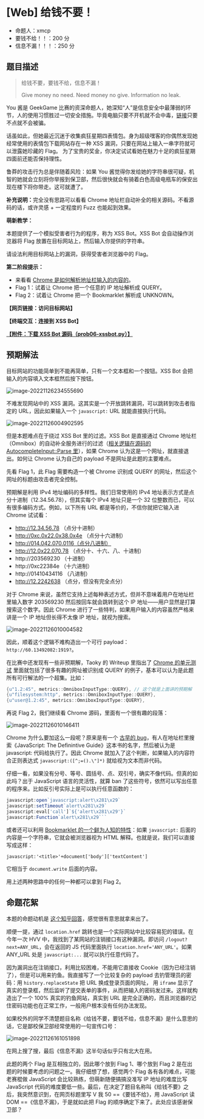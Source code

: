 # [Web] 给钱不要！

- 命题人：xmcp
- 要钱不给！！：200 分
- 信息不漏！！！：250 分

## 题目描述

<blockquote>
<p>给钱不要，要钱不给，信息不漏！</p>
<p>Give money no need. Need money no give. Information no leak.</p>
</blockquote>
<p>You 酱是 GeekGame 比赛的资深命题人，她深知“人”是信息安全中最薄弱的环节，人的使用习惯胜过一切安全措施。毕竟电脑只要不开机就不会中毒，<a target="_blank" rel="noopener noreferrer" href="https://www.bilibili.com/video/BV1GJ411x7h7/">链接</a>只要不点就不会被骗。</p>
<p>话虽如此，但她最近沉迷于收集疯狂星期四表情包。身为超级嘿客的你偶然发现她经常使用的表情包下载网站存在一种 XSS 漏洞，只要在网站上输入一串字符就可以泄露她珍藏的 Flag。
为了宝贵的奖金，你决定试试看她在魅力十足的疯狂星期四面前还能否保持理性。</p>
<p>鲁莽的攻击行为总是伴随着风险：如果 You 酱觉得你发给她的字符串很可疑，机智的她就会立刻将你举报到保卫部，然后很快就会有骑着白色高级电瓶车的保安出现在楼下将你带走。这可就遭了。</p>
<p><strong>补充说明：</strong>完全没有思路可以看看 Chrome 地址栏自动补全的相关源码。不看源码的话，或许灵感 + 一定程度的 Fuzz 也能起到效果。</p>
<div class="well">
<p><strong>萌新教学：</strong></p>
<p>本题提供了一个模拟受害者行为的程序，称为 XSS Bot。XSS Bot 会自动操作浏览器将 Flag 放置在目标网站上，然后输入你提供的字符串。</p>
<p>请设法利用目标网站上的漏洞，获得受害者浏览器中的 Flag。</p>
</div>
<div class="well">
<p><strong>第二阶段提示：</strong></p>
<ul>
<li>来看看 <a target="_blank" rel="noopener noreferrer" href="https://chromium.googlesource.com/chromium/src/+/refs/tags/106.0.5249.163/components/omnibox/browser/autocomplete_input.cc#235">Chrome 是如何解析地址栏输入的内容的</a>。</li>
<li>Flag 1：试着让 Chrome 把一个任意的 IP 地址解析成 QUERY。</li>
<li>Flag 2：试着让 Chrome 把一个 Bookmarklet 解析成 UNKNOWN。</li>
</ul>
</div>

**【网页链接：访问目标网站】**

**【终端交互：连接到 XSS Bot】**

**[【附件：下载 XSS Bot 源码（prob06-xssbot.py）】](attachment/prob06-xssbot.py)**

## 预期解法

目标网站的功能简单到不能再简单，只有一个文本框和一个按钮。XSS Bot 会把输入的内容填入文本框然后按下按钮。

![image-20221126234555690](assets/image-20221126234555690.png)

不难发现网站中的 XSS 漏洞。这其实是一个开放跳转漏洞，可以跳转到攻击者指定的 URL，因此如果输入一个 `javascript:` URL 就能直接执行代码。

![image-20221126004902595](assets/image-20221126004902595.png)

但是本题难点在于绕过 XSS Bot 里的过滤。XSS Bot 是直接通过 Chrome 地址栏（Omnibox）的自动补全服务进行的过滤（[相关逻辑在源码的 AutocompleteInput::Parse 里](https://chromium.googlesource.com/chromium/src/+/refs/tags/106.0.5249.163/components/omnibox/browser/autocomplete_input.cc#501)），如果 Chrome 认为这是一个网址，就直接退出。如何让 Chrome 认为自己的 payload 不是网址是此题的主要难点。

先看 Flag 1，此 Flag 需要构造一个被 Chrome 识别成 QUERY 的网址，然后这个网址的标题由攻击者完全控制。

预期解是利用 IPv4 地址编码的多样性。我们日常使用的 IPv4 地址表示方式是点分十进制（12.34.56.78），但其实每个 IPv4 地址只是一个 32 位整数而已，可以有很多编码方式。例如，以下所有 URL 都是等价的，不信你就把它输入进 Chrome 试试看：

- http://12.34.56.78 （点分十进制）
- http://0xc.0x22.0x38.0x4e （点分十六进制）
- http://014.042.070.0116（点分八进制）
- http://12.0x22.070.78 （点分十、十六、八、十进制）
- http://203569230 （十进制）
- http://0xc22384e （十六进制）
- http://01410434116 （八进制）
- http://12.2242638 （点分，但没有完全点分）

对于 Chrome 来说，虽然它支持上述每种表述方式，但并不意味着用户在地址栏里输入数字 203569230 然后按回车就会跳转到这个 IP 地址——用户显然是打算搜索这个数字。因此 Chrome 进行了一些特判，如果用户输入的内容虽然严格来讲是一个 IP 地址但长得不太像 IP 地址，就视为搜索。

![image-20221126010004582](assets/image-20221126010004582.png)

因此，顺着这个逻辑不难构造出一个可行 payload：`http://60.13492082:1919?`。

在比赛中还发现有一些非预期解，Taoky 的 Writeup 里指出了 [Chrome 的单元测试](https://github.com/chromium/chromium/blob/main/components/omnibox/browser/autocomplete_input_unittest.cc) 里面就包括了很多有趣的网址被识别成 QUERY 的例子，基本可以认为是此题所有可行解法的一个超集。比如：

```c++
{u"1.2:45", metrics::OmniboxInputType::QUERY}, // 这个就是上面讲的预期解
{u"filesystem:http", metrics::OmniboxInputType::QUERY},
{u"user@1.2:45", metrics::OmniboxInputType::QUERY},
```

再说 Flag 2，我们继续看 Chrome 源码，里面有一个很有趣的段落：

![image-20221126010146411](assets/image-20221126010146411.png)

Chrome 为什么要加这么一段呢？原来是有一个 [古早的 bug](https://bugs.chromium.org/p/chromium/issues/detail?id=31661)，有人在地址栏里搜索《JavaScript: The Definintive Guide》这本书的名字，然后被认为是 javascript: 代码给执行了。因此 Chrome 就加入了这个判断，如果输入的内容符合正则表达式 `javascript:([^;=().\"]*)` 就给视为文本而非代码。

仔细一看，如果没有分号、等号、圆括号、点、双引号，确实不像代码。但真的如此吗？出于 JavaScript 语言的灵活性，就算 ban 了这些符号，依然可以写出任意的程序来。比如反引号实际上是可以执行任意函数的：

```javascript
javascript:open`javascript:alert\x281\x29`
javascript:setTimeout`alert\x281\x29`
javascript:eval['call']`${'alert\x281\x29'}`
javascript:Function`alert\x281\x29```
```

或者还可以利用 [Bookmarklet 的一个鲜为人知的特性](https://en.wikipedia.org/wiki/Bookmarklet)：如果 `javascript:` 后面的内容是一个字符串，它就会被浏览器视为 HTML 解释。也就是说，我们可以直接写成这样：

`javascript:'<title>'+document['body']['textContent']`

它相当于 `document.write` 后面的内容。

用上述两种思路中的任何一种都可以拿到 Flag 2。

## 命题花絮

本题的命题动机是 [这个知乎回答](https://www.zhihu.com/question/560616439/answer/2722866208)，感觉很有意思就拿来出了。

顺便一提，通过 `location.href` 跳转也是一个实际网站中比较容易犯的错误。在今年一次 HVV 中，我找到了某网站的注销接口有这种漏洞。即访问 `/logout?next=ANY_URL`，会在返回的 JS 代码里面执行 `location.href='ANY_URL'`。如果 ANY_URL 处是 `javascript:...` 就可以执行任意代码了。

因为漏洞出在注销接口，利用比较困难，不能用它直接收 Cookie（因为已经注销了），但是可以用来钓鱼。我直接写了一个比较复杂的 payload 去钓管理员的密码：用 `history.replaceState` 把 URL 换成登录页面的网址， 用 `iframe` 显示了真实的登录框，然后监听了提交表单的事件，从而把输入的密码发过来。这样就构造出了一个 100% 真实的钓鱼网站，真实到 URL 是完全正确的，而且浏览器的记住密码功能也在正常工作，一般用户根本没有任何办法发现。

如果校外的同学不清楚题目名称《给钱不要，要钱不给，信息不漏》是什么意思的话，它是鄙校保卫部经常使用的一句宣传口号：

![image-20221126161051898](assets/image-20221126161051898.jpg)

在网上搜了搜，最后《信息不漏》这半句话似乎只有北大在用。

此题的两个 Flag 是互相独立的，因此哪个放到 Flag 1、哪个放到 Flag 2 是在出题的时候要考虑的问题之一。我仔细想了想，感觉两个 Flag 各有各的难点，可能老赛棍做 JavaScript 会比较熟练，但萌新随便搞搞没准写 IP 地址的难度比写 JavaScript 代码的难度要低一些。最后，在决定了题目名称叫《给钱不要》之后，我突然意识到，在网页标题里写 V 我 50 ==《要钱不给》，用 JavaScript 读 DOM ==《信息不漏》，于是就如此把 Flag 的顺序确定下来了。此处应该感谢保卫部？